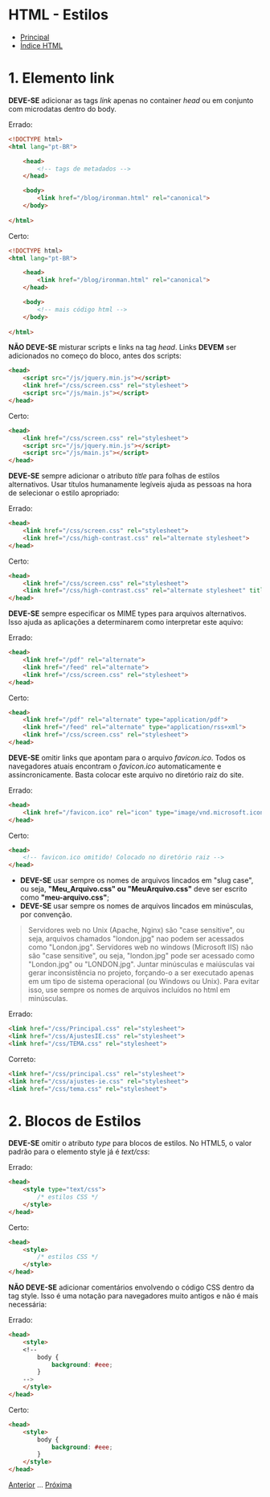 # HTML - Estilos

* [Principal](readme.md)
* [Índice HTML](html.md)

# 1. Elemento link

**DEVE-SE** adicionar as tags *link* apenas no container *head* ou em conjunto com microdatas dentro do body.

Errado:

```html
<!DOCTYPE html>
<html lang="pt-BR">

    <head>
        <!-- tags de metadados -->
    </head>

    <body>
        <link href="/blog/ironman.html" rel="canonical">
    </body>
    
</html>
```

Certo:

```html
<!DOCTYPE html>
<html lang="pt-BR">

    <head>
        <link href="/blog/ironman.html" rel="canonical">
    </head>

    <body>
        <!-- mais código html -->
    </body>
    
</html>
```

**NÃO DEVE-SE** misturar scripts e links na tag *head*. Links **DEVEM** ser adicionados no começo do bloco, antes dos scripts:

```html
<head>
    <script src="/js/jquery.min.js"></script>
    <link href="/css/screen.css" rel="stylesheet">
    <script src="/js/main.js"></script>
</head>
```

Certo:

```html
<head>
    <link href="/css/screen.css" rel="stylesheet">
    <script src="/js/jquery.min.js"></script>
    <script src="/js/main.js"></script>
</head>
```

**DEVE-SE** sempre adicionar o atributo *title* para folhas de estilos alternativos. Usar títulos humanamente legíveis ajuda as pessoas na hora de selecionar o estilo apropriado:

Errado:

```html
<head>
    <link href="/css/screen.css" rel="stylesheet">
    <link href="/css/high-contrast.css" rel="alternate stylesheet">
</head>
```

Certo:

```html
<head>
    <link href="/css/screen.css" rel="stylesheet">
    <link href="/css/high-contrast.css" rel="alternate stylesheet" title="Maior Contraste">
</head>
```

**DEVE-SE** sempre especificar os MIME types para arquivos alternativos. Isso ajuda as aplicações a determinarem como interpretar este aquivo:

Errado:

```html
<head>
    <link href="/pdf" rel="alternate">
    <link href="/feed" rel="alternate">
    <link href="/css/screen.css" rel="stylesheet">
</head>
```

Certo:

```html
<head>
    <link href="/pdf" rel="alternate" type="application/pdf">
    <link href="/feed" rel="alternate" type="application/rss+xml">
    <link href="/css/screen.css" rel="stylesheet">
</head>
```

**DEVE-SE** omitir links que apontam para o arquivo *favicon.ico*. Todos os navegadores atuais encontram o *favicon.ico* automaticamente e assincronicamente. Basta colocar este arquivo no diretório raiz do site.

Errado:

```html
<head>
    <link href="/favicon.ico" rel="icon" type="image/vnd.microsoft.icon">
</head>
```

Certo:

```html
<head>
    <!-- favicon.ico omitido! Colocado no diretório raiz -->
</head>
```

* **DEVE-SE** usar sempre os nomes de arquivos lincados em "slug case", ou seja, **"Meu_Arquivo.css" ou "MeuArquivo.css"** deve ser escrito como **"meu-arquivo.css"**; 
* **DEVE-SE** usar sempre os nomes de arquivos lincados em minúsculas, por convenção. 

> Servidores web no Unix (Apache, Nginx) são "case sensitive", ou seja, arquivos chamados "london.jpg" nao podem ser acessados como "London.jpg". Servidores web no windows (Microsoft IIS) não são "case sensitive", ou seja, "london.jpg" pode ser acessado como "London.jpg" ou "LONDON.jpg". Juntar minúsculas e maiúsculas vai gerar inconsistência no projeto, forçando-o a ser executado apenas em um tipo de sistema operacional (ou Windows ou Unix). Para evitar isso, use sempre os nomes de arquivos incluídos no html em minúsculas. 

Errado:

```html
<link href="/css/Principal.css" rel="stylesheet">
<link href="/css/AjustesIE.css" rel="stylesheet">
<link href="/css/TEMA.css" rel="stylesheet">
```

Correto:

```html
<link href="/css/principal.css" rel="stylesheet">
<link href="/css/ajustes-ie.css" rel="stylesheet">
<link href="/css/tema.css" rel="stylesheet">
```

# 2. Blocos de Estilos

**DEVE-SE** omitir o atributo *type* para blocos de estilos. No HTML5, o valor padrão para o elemento style já é *text/css*:

Errado:

```html
<head>
    <style type="text/css">
        /* estilos CSS */
    </style>
</head>
```

Certo:

```html
<head>
    <style>
        /* estilos CSS */
    </style>
</head>
```

**NÃO DEVE-SE** adicionar comentários envolvendo o código CSS dentro da tag style. Isso é uma notação para navegadores muito antigos e não é mais necessária:

Errado:

```html
<head>
    <style>
    <!--
        body { 
            background: #eee; 
        }
    -->
    </style>
</head>
```

Certo:

```html
<head>
    <style>
        body { 
            background: #eee; 
        }
    </style>
</head>
```

[Anterior](html-02-metadados.md) ... [Próxima](html-04-scripts.md)